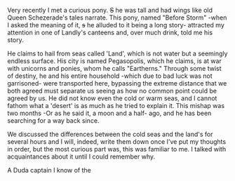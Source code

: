 Very recently I met a curious pony. ~~S~~ he was tall and had wings like old Queen Schezerade's tales narrate. This pony, named "Before Storm" -when I asked the meaning of it, ~~s~~ he alluded to it being a long story-  attracted my attention in one of Landly's canteens and, over much drink, told me his story.

He claims to hail from seas called 'Land', which is not water but a seemingly endless surface. His city is named Pegasopolis, which he claims, is at war with unicorns and ponies, whom he calls "Eartherns." Through some twist of destiny, he and his entire household -which due to bad luck was not garrisoned- were transported here, bypassing the extreme distance that we both agreed must separate us seeing as how no common point could be agreed by us. He did not know even the cold or warm seas, and I cannot fathom what a 'desert' is as much as he tried to explain it. This mishap was two months -Or as he said it, a moon and a half- ago, and he has been searching for a way back since.

We discussed the differences between the cold seas and the land's for several hours and I will, indeed, write them down once I've put my thoughts in order, but the most curious part was, this was familiar to me. I talked with acquaintances about it until I could remember why.

A Duda captain I know of the